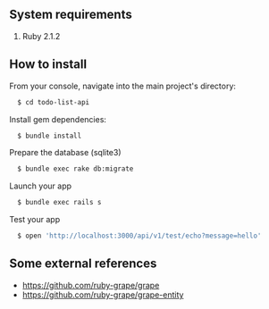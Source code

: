 ## System requirements

1. Ruby 2.1.2

## How to install

From your console, navigate into the main project's directory:

```bash
  $ cd todo-list-api
```
Install gem dependencies:

```bash
  $ bundle install
```

Prepare the database (sqlite3)

```bash
  $ bundle exec rake db:migrate
```

Launch your app

```bash
  $ bundle exec rails s
```

Test your app

```bash
  $ open 'http://localhost:3000/api/v1/test/echo?message=hello'
```


## Some external references

* https://github.com/ruby-grape/grape
* https://github.com/ruby-grape/grape-entity
